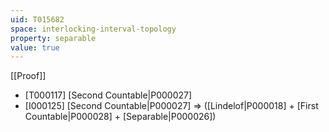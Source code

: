 ```yaml
---
uid: T015682
space: interlocking-interval-topology
property: separable
value: true
---
```

[[Proof]]

* [T000117] [Second Countable|P000027]
* [I000125] [Second Countable|P000027] => ([Lindelof|P000018] + [First Countable|P000028] + [Separable|P000026])

